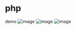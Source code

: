 # php

demo
![image](https://user-images.githubusercontent.com/84662958/207402308-d2287daa-68e1-4103-8a4e-fdcf938d354e.png)
![image](https://user-images.githubusercontent.com/84662958/207402409-9c167942-c822-493b-af6c-bad9a3ee74d3.png)
![image](https://user-images.githubusercontent.com/84662958/207402654-c8af7536-0ca3-457f-9b64-be49b078ad58.png)
